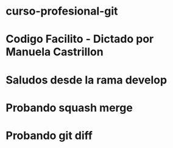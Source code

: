 # curso-profesional-git
# Codigo Facilito - Dictado por Manuela Castrillon
# Saludos desde la rama develop
# Probando squash merge
# Probando git diff
